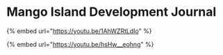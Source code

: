 # Mango Island Development Journal

{% embed url="https://youtu.be/1AhWZRtLdIo" %}

{% embed url="https://youtu.be/hsHw__eohng" %}
